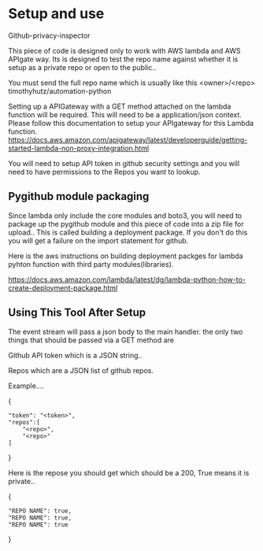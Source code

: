 <h1> Setup and use </h1>
<p> Github-privacy-inspector </p>

This piece of code is designed only to work with AWS lambda and AWS APIgate way.
Its is designed to test the repo name against whether it is setup
as a private repo or open to the public..

You must send the full repo name which is usually like this
\<owner\>/\<repo\>
\
timothyhutz/automation-python


Setting up a APIGateway with a GET method attached on the lambda
function will be required. This will need to be a application/json context.
Please follow this documentation to setup your APIgateway for this Lambda function.
https://docs.aws.amazon.com/apigateway/latest/developerguide/getting-started-lambda-non-proxy-integration.html


You will need to setup API token in github security settings and you will need to have
permissions to the Repos you want to lookup.

<h2> Pygithub module packaging </h2>

Since lambda only include the core modules and boto3, you will need to package up
the pygithub module and this piece of code into a zip file for upload..
This is called building a deployment package. If you don't do this you will get a 
failure on the import statement for github.

Here is the aws instructions on building deployment packges for lambda pyhton function with 
third party modules(libraries).

https://docs.aws.amazon.com/lambda/latest/dg/lambda-python-how-to-create-deployment-package.html



<h2>Using This Tool After Setup</h2>

The event stream will pass a json body to the main handler.
the only two things that should be passed via a GET method are

Github API token which is a JSON string..

Repos which are a JSON list of github repos.

Example....

{

    "token": "<token>",
    "repos":[
        "<repo>",
        "<repo>"
    ]

}

Here is the repose you should get which should be a 200,
True means it is private..

{

	"REPO NAME": true,
	"REPO NAME": true,
	"REPO NAME": true

}